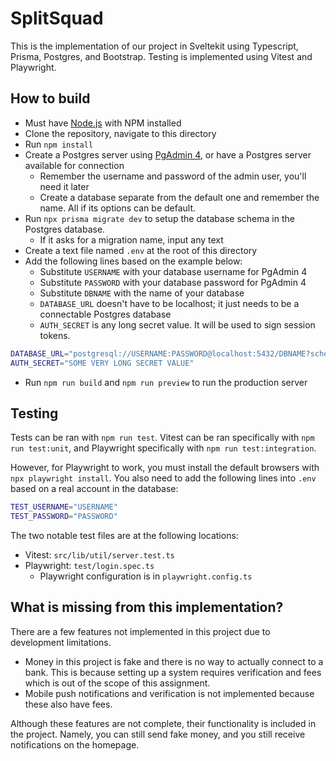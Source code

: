 # SplitSquad

This is the implementation of our project in Sveltekit using Typescript, Prisma, Postgres, and Bootstrap. Testing is implemented using Vitest and Playwright.

## How to build

- Must have [Node.js](https://nodejs.org/) with NPM installed
- Clone the repository, navigate to this directory
- Run `npm install`
- Create a Postgres server using [PgAdmin 4](https://www.postgresql.org/download/), or have a Postgres server available for connection
  - Remember the username and password of the admin user, you'll need it later
  - Create a database separate from the default one and remember the name. All if its options can be default.
- Run `npx prisma migrate dev` to setup the database schema in the Postgres database.
  - If it asks for a migration name, input any text
- Create a text file named `.env` at the root of this directory
- Add the following lines based on the example below:
  - Substitute `USERNAME` with your database username for PgAdmin 4
  - Substitute `PASSWORD` with your database password for PgAdmin 4
  - Substitute `DBNAME` with the name of your database
  - `DATABASE_URL` doesn't have to be localhost; it just needs to be a connectable Postgres database
  - `AUTH_SECRET` is any long secret value. It will be used to sign session tokens.

```bash
DATABASE_URL="postgresql://USERNAME:PASSWORD@localhost:5432/DBNAME?schema=public"
AUTH_SECRET="SOME VERY LONG SECRET VALUE"
```

- Run `npm run build` and `npm run preview` to run the production server

## Testing

Tests can be ran with `npm run test`. Vitest can be ran specifically with `npm run test:unit`, and Playwright specifically with `npm run test:integration`.

However, for Playwright to work, you must install the default browsers with `npx playwright install`. You also need to add the following lines into `.env` based on a real account in the database:

```bash
TEST_USERNAME="USERNAME"
TEST_PASSWORD="PASSWORD"
```

The two notable test files are at the following locations:

- Vitest: `src/lib/util/server.test.ts`
- Playwright: `test/login.spec.ts`
  - Playwright configuration is in `playwright.config.ts`

## What is missing from this implementation?

There are a few features not implemented in this project due to development limitations.

- Money in this project is fake and there is no way to actually connect to a bank. This is because setting up a system requires verification and fees which is out of the scope of this assignment.
- Mobile push notifications and verification is not implemented because these also have fees.

Although these features are not complete, their functionality is included in the project. Namely, you can still send fake money, and you still receive notifications on the homepage.
